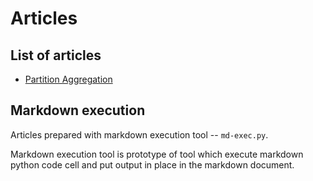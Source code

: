 # Articles

## List of articles

* [Partition Aggregation](partition-aggregation.md)

## Markdown execution

Articles prepared with markdown execution tool -- `md-exec.py`.

Markdown execution tool is prototype of tool which execute markdown python code
cell and put output in place in the markdown document. 


